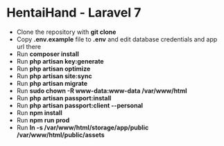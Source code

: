 # HentaiHand - Laravel 7

- Clone the repository with __git clone__
- Copy __.env.example__ file to __.env__ and edit database credentials and app url there
- Run __composer install__
- Run __php artisan key:generate__
- Run __php artisan optimize__
- Run __php artisan site:sync__
- Run __php artisan migrate__
- Run __sudo chown -R www-data:www-data /var/www/html__ 
- Run __php artisan passport:install__ 
- Run __php artisan passport:client --personal__ 
- Run __npm install__ 
- Run __npm run prod__ 
- Run __ln -s /var/www/html/storage/app/public /var/www/html/public/assets__ 
